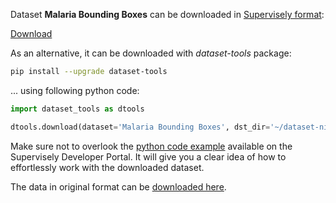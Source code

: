 Dataset **Malaria Bounding Boxes** can be downloaded in [Supervisely format](https://developer.supervisely.com/api-references/supervisely-annotation-json-format):

 [Download](https://assets.supervisely.com/supervisely-supervisely-assets-public/teams_storage/H/W/MZ/XueOCNTP7HunZYaBI1Ssb1eSVvGblwI2dVIDc8GqxacbrldC7EiUCUT3KJCS1jyV502bBN5PqIzFMElpFayJcCgEN9KzCt3bKXD9fEYtaWnNcCaNQCpqBPWu2BRq.tar)

As an alternative, it can be downloaded with *dataset-tools* package:
``` bash
pip install --upgrade dataset-tools
```

... using following python code:
``` python
import dataset_tools as dtools

dtools.download(dataset='Malaria Bounding Boxes', dst_dir='~/dataset-ninja/')
```
Make sure not to overlook the [python code example](https://developer.supervisely.com/getting-started/python-sdk-tutorials/iterate-over-a-local-project) available on the Supervisely Developer Portal. It will give you a clear idea of how to effortlessly work with the downloaded dataset.

The data in original format can be [downloaded here](https://data.broadinstitute.org/bbbc/BBBC041/malaria.zip).